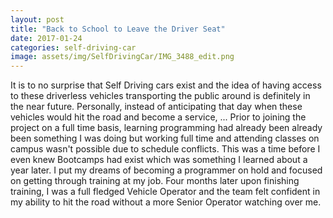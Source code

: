 ```yaml
---
layout: post
title: "Back to School to Leave the Driver Seat"
date: 2017-01-24
categories: self-driving-car
image: assets/img/SelfDrivingCar/IMG_3488_edit.png
---
```

It is to no surprise that Self Driving cars exist and the idea of
having access to these driverless vehicles transporting the public around is
definitely in the near future.
Personally, instead of anticipating that day when these vehicles would hit the
road and become a service, ...
Prior to joining the project on a full time basis, learning programming
had already been already been something I was doing but working full time and
attending classes on campus wasn't possible due to schedule conflicts. This was
a time before I even knew Bootcamps had exist which was something I learned
about a year later. I put my dreams of becoming a programmer on hold and
focused on getting through training at my job.
Four months later upon finishing training, I was a full fledged Vehicle
Operator and the team felt confident in my ability to hit the road without
a more Senior Operator watching over me.
